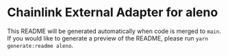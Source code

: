 # Chainlink External Adapter for aleno

This README will be generated automatically when code is merged to `main`. If you would like to generate a preview of the README, please run `yarn generate:readme aleno`.
